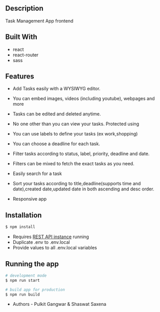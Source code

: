 ## Description

Task Management App frontend

## Built With

- react
- react-router
- sass

## Features

- Add Tasks easily with a WYSIWYG editor.

- You can embed images, videos (including youtube), webpages and more

- Tasks can be edited and deleted anytime.

- No one other than you can view your tasks. Protected using

- You can use labels to define your tasks (ex work,shopping)

- You can choose a deadline for each task.

- Filter tasks according to status, label, priority, deadline and date.

- Filters can be mixed to fetch the exact tasks as you need.

- Easily search for a task

- Sort your tasks according to title,deadline(supports time and date),created date,updated date in both ascending and desc order.

- Responsive app

## Installation

```bash
$ npm install
```

- Requires [REST API instance](https://github.com/shaswatsaxena/task-management) running
- Duplicate .env to .env.local
- Provide values to all .env.local variables

## Running the app

```bash
# development mode
$ npm run start

# build app for production
$ npm run build
```

- Authors - Pulkit Gangwar & Shaswat Saxena
